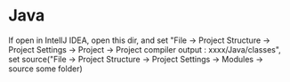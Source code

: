 # Java


If open in IntellJ IDEA, open this dir, and set "File -> Project Structure -> Project Settings -> Project -> Project compiler output : xxxx/Java/classes",
set source("File -> Project Structure -> Project Settings -> Modules -> source some folder)
